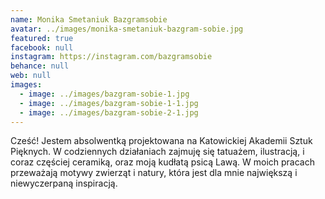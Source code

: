 ```yaml
---
name: Monika Smetaniuk Bazgramsobie
avatar: ../images/monika-smetaniuk-bazgram-sobie.jpg
featured: true
facebook: null
instagram: https://instagram.com/bazgramsobie
behance: null
web: null
images:
  - image: ../images/bazgram-sobie-1.jpg
  - image: ../images/bazgram-sobie-1-1.jpg
  - image: ../images/bazgram-sobie-2-1.jpg
---
```

Cześć! Jestem absolwentką projektowana na Katowickiej Akademii Sztuk Pięknych. W codziennych działaniach zajmuję się tatuażem, ilustracją, i coraz częściej ceramiką, oraz moją kudłatą psicą Lawą. W moich pracach przeważają motywy zwierząt i natury, która jest dla mnie największą i niewyczerpaną inspiracją.
